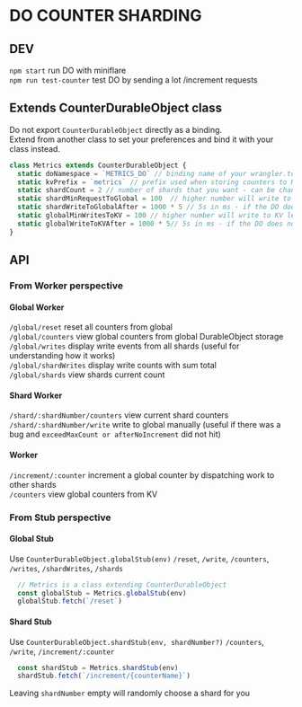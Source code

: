 # DO COUNTER SHARDING

## DEV

`npm start` run DO with miniflare  
`npm run test-counter` test DO by sending a lot /increment requests  

## Extends CounterDurableObject class

Do not export `CounterDurableObject` directly as a binding.  
Extend from another class to set your preferences and bind it with your class instead.  

```ts
class Metrics extends CounterDurableObject {
  static doNamespace = `METRICS_DO` // binding name of your wrangler.toml
  static kvPrefix = `metrics` // prefix used when storing counters to KV - metrics~counters
  static shardCount = 2 // number of shards that you want - can be change anytime - this should handle 200requests/s
  static shardMinRequestToGlobal = 100  // higher number will write to global less often
  static shardWriteToGlobalAfter = 1000 * 5 // 5s in ms - if the DO does not receive anymore increment after 5s it will write to the global counter
  static globalMinWritesToKV = 100 // higher number will write to KV less often
  static globalWriteToKVAfter = 1000 * 5// 5s in ms - if the DO does not receive anymore write from shards after 5s it will write to KV
}
```

## API

### From Worker perspective

#### Global Worker

`/global/reset` reset all counters from global  
`/global/counters` view global counters from global DurableObject storage  
`/global/writes` display write events from all shards (useful for understanding how it works)  
`/global/shardWrites` display write counts with sum total  
`/global/shards` view shards current count  

#### Shard Worker

`/shard/:shardNumber/counters` view current shard counters
`/shard/:shardNumber/write` write to global manually (useful if there was a bug and `exceedMaxCount or afterNoIncrement` did not hit)  

#### Worker

`/increment/:counter` increment a global counter by dispatching work to other shards  
`/counters` view global counters from KV

### From Stub perspective

#### Global Stub

Use `CounterDurableObject.globalStub(env)`
`/reset`, `/write`, `/counters`, `/writes`, `/shardWrites`, `/shards`

```ts
  // Metrics is a class extending CounterDurableObject
  const globalStub = Metrics.globalStub(env)
  globalStub.fetch(`/reset`)
```

#### Shard Stub

Use `CounterDurableObject.shardStub(env, shardNumber?)`
`/counters`, `/write`, `/increment/:counter`

```ts
  const shardStub = Metrics.shardStub(env)
  shardStub.fetch(`/increment/{counterName}`)
```

Leaving `shardNumber` empty will randomly choose a shard for you
